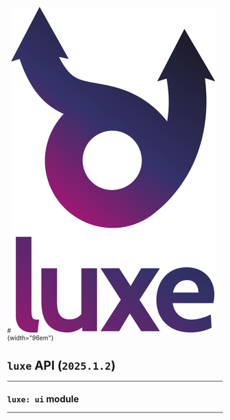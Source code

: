 #![](../../../images/luxe-dark.svg){width="96em"}

# `luxe` API (`2025.1.2`)  


---

## `luxe: ui` module


---


